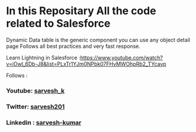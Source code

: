 # In this Repositary All the code related to Salesforce 

Dynamic Data table is the generic component you can use any object detail page
Follows all best practices and very fast response. 


Learn Lightning in Salesforce :https://www.youtube.com/watch?v=iOwl_6Db-J8&list=PLxTr1YJm0NPbk07FHvMWOhpRb2_TYcavp


Follows :
### Youtube: [sarvesh_k](https://www.youtube.com/channel/UC4CI3iR9WpLUdc3DHF0n-1A?view_as=subscriber)

### Twitter: [sarvesh201](https://twitter.com/sarvesh201)

### Linkedin : [sarvesh-kumar](https://www.linkedin.com/in/sarvesh-kumar)
